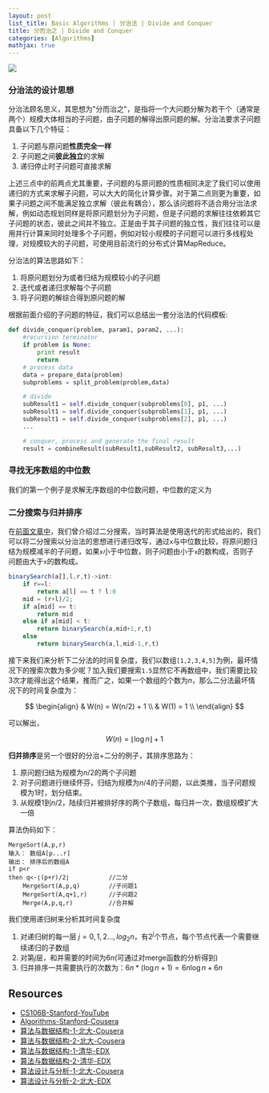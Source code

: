 ```yaml
---
layout: post
list_title: Basic Algorithms | 分治法 | Divide and Conquer
title: 分而治之 | Divide and Conquer
categories: [Algorithms]
mathjax: true
---
```


<img class="md-img-center" src="{{site.baseurl}}/assets/images/2015/09/dc-1.png">

### 分治法的设计思想

分治法顾名思义，其思想为"分而治之"，是指将一个大问题分解为若干个（通常是两个）规模大体相当的子问题，由子问题的解得出原问题的解。分治法要求子问题具备以下几个特征：

1. 子问题与原问题**性质完全一样**
2. 子问题之间**彼此独立**的求解
3. 递归停止时子问题可直接求解

上述三点中的前两点尤其重要，子问题的与原问题的性质相同决定了我们可以使用递归的方式来求解子问题，可以大大的简化计算步骤。对于第二点则更为重要，如果子问题之间不能满足独立求解（彼此有耦合），那么该问题将不适合用分治法求解，例如动态规划同样是将原问题划分为子问题，但是子问题的求解往往依赖其它子问题的状态，彼此之间并不独立。正是由于其子问题的独立性，我们往往可以是用并行计算来同时处理多个子问题，例如对较小规模的子问题可以进行多线程处理，对规模较大的子问题，可使用目前流行的分布式计算MapReduce。

分治法的算法思路如下：

1. 将原问题划分为或者归结为规模较小的子问题
2. 迭代或者递归求解每个子问题
3. 将子问题的解综合得到原问题的解

根据前面介绍的子问题的特征，我们可以总结出一套分治法的代码模板:

```python
def divide_conquer(problem, param1, param2, ...):
    #recursion terminator
    if problem is None:
        print result
        return
    # process data
    data = prepare_data(problem)
    subproblems = split_problem(problem,data)

    # divide
    subResult1 = self.divide_conquer(subproblems[0], p1, ...)
    subResult1 = self.divide_conquer(subproblems[1], p1, ...)
    subResult1 = self.divide_conquer(subproblems[2], p1, ...)
    ...

    # conquer, process and generate the final result
    result = combineResult(subResult1,subResult2, subResult3,...)
```

### 寻找无序数组的中位数

我们的第一个例子是求解无序数组的中位数问题，中位数的定义为

### 二分搜索与归并排序

在[前面文章中]()，我们曾介绍过二分搜索，当时算法是使用迭代的形式给出的，我们可以将二分搜索以分治法的思想进行递归改写，通过`x`与中位数比较，将原问题归结为规模减半的子问题，如果`x`小于中位数，则子问题由小于`x`的数构成，否则子问题由大于`x`的数构成。

```javascript
binarySearch(a[],l,r,t)->int:
    if r==l:
        return a[l] == t ? l:0
    mid = (r+l)/2;
    if a[mid] == t:
        return mid
    else if a[mid] < t:
        return binarySearch(a,mid+1,r,t)
    else
        return binarySearch(a,l,mid-1,r,t)
```

接下来我们来分析下二分法的时间复杂度，我们以数组`[1,2,3,4,5]`为例，最坏情况下的搜索次数为多少呢？加入我们要搜索`1.5`显然它不再数组中，我们需要比较3次才能得出这个结果，推而广之，如果一个数组的个数为$n$，那么二分法最坏情况下的时间复杂度为：

$$
\begin{align}
& W(n) = W(n/2) + 1 \\
& W(1) = 1 \\
\end{align}
$$

可以解出，

$$
W(n) = \lfloor \log{n} \rfloor + 1
$$

**归并排序**是另一个很好的分治+二分的例子，其排序思路为：

1. 原问题归结为规模为$n/2$的两个子问题
2. 对子问题进行继续怀芬，归结为规模为$n/4$的子问题，以此类推，当子问题规模为1时，划分结束。
3. 从规模1到$n/2$，陆续归并被排好序的两个子数组，每归并一次，数组规模扩大一倍

算法伪码如下：

```
MergeSort(A,p,r)
输入： 数组A[p...r]
输出： 排序后的数组A
if p<r
then q<-⌊(p+r)/2⌋           //二分
	MergeSort(A,p,q)        //子问题1
	MergeSort(A,q+1,r)      //子问题2
	Merge(A,p,q,r)          //合并解
 ```
我们使用递归树来分析其时间复杂度

1. 对递归树的每一层 $j=0,1,2...,log_2{n}$，有$2^j$个节点，每个节点代表一个需要继续递归的子数组
2. 对第$j$层，和并需要的时间为$6n$(可通过对merge函数的分析得到)
3. 归并排序一共需要执行的次数为：$6n*(\log{n}+1) = 6n\log{n} + {6n}$


## Resources

- [CS106B-Stanford-YouTube](https://www.youtube.com/watch?v=NcZ2cu7gc-A&list=PLnfg8b9vdpLn9exZweTJx44CII1bYczuk)
- [Algorithms-Stanford-Cousera](https://www.coursera.org/learn/algorithms-divide-conquer/home/welcome)
- [算法与数据结构-1-北大-Cousera](https://www.coursera.org/learn/shuju-jiegou-suanfa/home/welcome)
- [算法与数据结构-2-北大-Cousera](https://www.coursera.org/learn/gaoji-shuju-jiegou/home/welcome)
- [算法与数据结构-1-清华-EDX](https://courses.edx.org/courses/course-v1:TsinghuaX+30240184.1x+3T2017/course/)
- [算法与数据结构-2-清华-EDX](https://courses.edx.org/courses/course-v1:PekingX+04833050X+1T2016/course/)
- [算法设计与分析-1-北大-Cousera](https://www.coursera.org/learn/algorithms/home/welcome)
- [算法设计与分析-2-北大-EDX](https://courses.edx.org/courses/course-v1:PekingX+04833050X+1T2016/course/)
